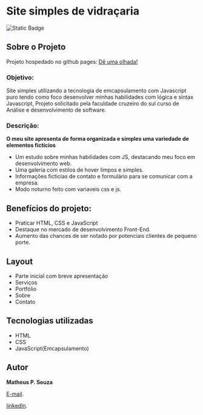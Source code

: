 # Site simples de vidraçaria
![Static Badge](https://img.shields.io/badge/Licence-MIT-green)

## Sobre o Projeto

Projeto hospedado no github pages: [Dê uma olhada!](https://desenvolvedormatheus.github.io/UNICSUL-html-vidracaria/)

### Objetivo: 
Site simples utilizando a tecnologia de emcapsulamento com Javascript puro tendo como foco desenvolver minhas habilidades com lógica e sintax Javascript, Projeto solicitado pela faculdade cruzeiro do sul curso de Análise e desenvolvimento de software.

### Descrição:
**O meu site apresenta de forma organizada e simples uma variedade de elementos ficticios**

- Um estudo sobre minhas habilidades com JS, destacando meu foco em desenvolvimento web.
- Uma galeria com estilos de hover limpos e simples.
- Informações ficticias de contato e formulário para se comunicar com a empresa.
- Modo noturno feito com variaveis css e js.

## Benefícios do projeto:
- Praticar HTML, CSS e JavaScript
- Destaque no mercado de desenvolvimento Front-End.
- Aumento das chances de ser notado por potenciais clientes de pequeno porte.

## Layout

- Parte inicial com breve apresentação
- Serviços
- Portfólio
- Sobre
- Contato

## Tecnologias utilizadas

- HTML
- CSS
- JavaScript(Emcapsulamento)

## Autor

**Matheus P. Souza**

[E-mail](mailto:desenvolvedormatheus.dev@gmail.com).

[linkedIn](https://www.linkedin.com/in/matheus-souza-460868228/).




